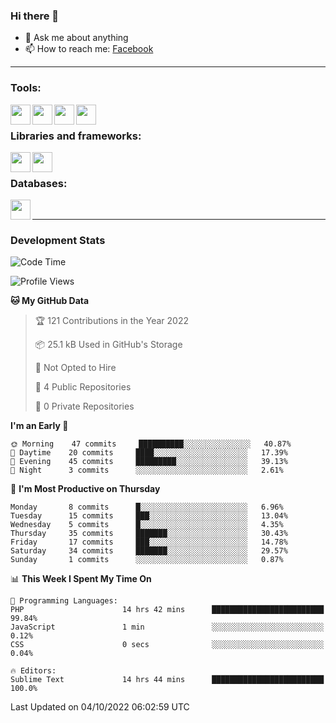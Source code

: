 ### Hi there 👋

<!-- - 🔭 I’m currently working on [huyviet] -->
- 💬 Ask me about anything
- 📫 How to reach me: [Facebook]
<!-- - ⚡ Fun fact: abc -->

---

### Tools:
<img align='left' height="32" width="32" src="https://cdn.jsdelivr.net/npm/simple-icons@4.8.0/icons/phpstorm.svg" />
<img align='left' height="32" width="32" src="https://cdn.jsdelivr.net/npm/simple-icons@4.8.0/icons/sublimetext.svg" />
<img align='left' height="32" width="32" src="https://cdn.jsdelivr.net/npm/simple-icons@4.8.0/icons/laragon.svg" />
<img align='left' height="32" width="32" src="https://cdn.jsdelivr.net/npm/simple-icons@4.8.0/icons/xampp.svg" />
<br>

### Libraries and frameworks:
<img align='left' height="32" width="32" src="https://cdn.jsdelivr.net/npm/simple-icons@4.8.0/icons/laravel.svg" />
<img align='left' height="32" width="32" src="https://cdn.jsdelivr.net/npm/simple-icons@4.8.0/icons/jquery.svg" />
<br>

### Databases:
<img align='left' height="32" width="32" src="https://cdn.jsdelivr.net/npm/simple-icons@4.8.0/icons/mysql.svg" />
<br>

---
### Development Stats
<!--START_SECTION:waka-->
![Code Time](http://img.shields.io/badge/Code%20Time-159%20hrs%2018%20mins-blue)

![Profile Views](http://img.shields.io/badge/Profile%20Views-0-blue)

**🐱 My GitHub Data** 

> 🏆 121 Contributions in the Year 2022
 > 
> 📦 25.1 kB Used in GitHub's Storage 
 > 
> 🚫 Not Opted to Hire
 > 
> 📜 4 Public Repositories 
 > 
> 🔑 0 Private Repositories  
 > 
**I'm an Early 🐤** 

```text
🌞 Morning    47 commits     ██████████░░░░░░░░░░░░░░░   40.87% 
🌆 Daytime    20 commits     ████░░░░░░░░░░░░░░░░░░░░░   17.39% 
🌃 Evening    45 commits     █████████░░░░░░░░░░░░░░░░   39.13% 
🌙 Night      3 commits      ░░░░░░░░░░░░░░░░░░░░░░░░░   2.61%

```
📅 **I'm Most Productive on Thursday** 

```text
Monday       8 commits      █░░░░░░░░░░░░░░░░░░░░░░░░   6.96% 
Tuesday      15 commits     ███░░░░░░░░░░░░░░░░░░░░░░   13.04% 
Wednesday    5 commits      █░░░░░░░░░░░░░░░░░░░░░░░░   4.35% 
Thursday     35 commits     ███████░░░░░░░░░░░░░░░░░░   30.43% 
Friday       17 commits     ███░░░░░░░░░░░░░░░░░░░░░░   14.78% 
Saturday     34 commits     ███████░░░░░░░░░░░░░░░░░░   29.57% 
Sunday       1 commits      ░░░░░░░░░░░░░░░░░░░░░░░░░   0.87%

```


📊 **This Week I Spent My Time On** 

```text
💬 Programming Languages: 
PHP                      14 hrs 42 mins      █████████████████████████   99.84% 
JavaScript               1 min               ░░░░░░░░░░░░░░░░░░░░░░░░░   0.12% 
CSS                      0 secs              ░░░░░░░░░░░░░░░░░░░░░░░░░   0.04%

🔥 Editors: 
Sublime Text             14 hrs 44 mins      █████████████████████████   100.0%

```


 Last Updated on 04/10/2022 06:02:59 UTC
<!--END_SECTION:waka-->

[huyviet]: https://huyviet.vn/
[Facebook]: https://www.facebook.com/profile.php?id=100075294702642
